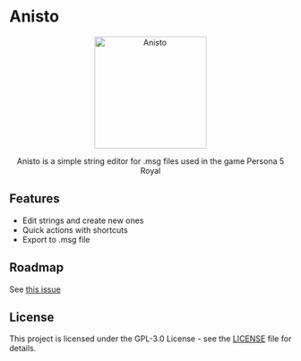 # Anisto
<p align="center">
  <img src="https://i.e-z.host/n67ioagn.png" alt="Anisto" width="200">
</p>

<p align="center">
Anisto is a simple string editor for .msg files used in the game Persona 5 Royal
</p>

## Features
- Edit strings and create new ones
- Quick actions with shortcuts
- Export to .msg file

## Roadmap
See [this issue](https://github.com/emirsassan/anisto/issues/3)

## License
This project is licensed under the GPL-3.0 License - see the [LICENSE](LICENSE) file for details.
